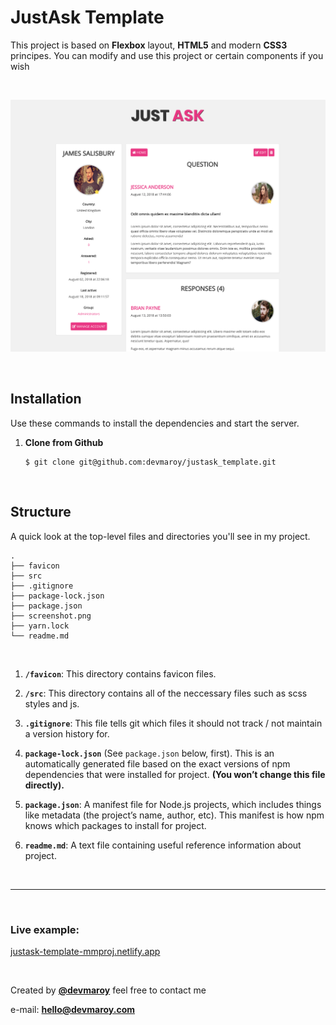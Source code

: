 # **JustAsk Template**

This project is based on **Flexbox** layout, **HTML5** and modern **CSS3** principes. You can modify and use this project or certain components if you wish


<br>


![](screenshot.png)


<br>

## Installation ##

Use these commands to install the dependencies and start the server.

1. **Clone from Github**

    ```
    $ git clone git@github.com:devmaroy/justask_template.git
    ```

<br>



## Structure ##

A quick look at the top-level files and directories you'll see in my project.

    .
    ├── favicon
    ├── src
    ├── .gitignore
    ├── package-lock.json
    ├── package.json
    ├── screenshot.png
    ├── yarn.lock
    └── readme.md

<br>

1.  **`/favicon`**: This directory contains favicon files.

2.  **`/src`**: This directory contains all of the neccessary files such as scss styles and js.

3.  **`.gitignore`**: This file tells git which files it should not track / not maintain a version history for.

4.  **`package-lock.json`** (See `package.json` below, first). This is an automatically generated file based on the exact versions of npm dependencies that were installed for project. **(You won’t change this file directly).**

5.  **`package.json`**: A manifest file for Node.js projects, which includes things like metadata (the project’s name, author, etc). This manifest is how npm knows which packages to install for project.

6.  **`readme.md`**: A text file containing useful reference information about project.


<br>

<hr>

<br>

###  Live example: 
[justask-template-mmproj.netlify.app](https://justask-template-mmproj.netlify.app)

<br>

Created by **[@devmaroy](https://twitter.com/devmaroy)** feel free to contact me 

e-mail: **[hello@devmaroy.com](hello@devmaroy.com)**